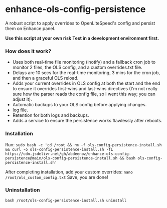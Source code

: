 # enhance-ols-config-persistence
A robust script to apply overrides to OpenLiteSpeed's config and persist them on Enhance panel.

**Use this script at your own risk**
**Test in a development environment first.**

### How does it work?
- Uses both real-time file monitoring (inotify) and a fallback cron job to monitor 2 files, the OLS config, and a custom overrides.txt file.
- Delays are 10 secs for the real-time monitoring, 3 mins for the cron job, and then a graceful OLS reload.
- Adds your current overrides in OLS config at both the start and the end to ensure it overrides first-wins and last-wins directives (I'm not really sure how the parser reads the config file, so I went this way; you can adjust it).
- Automatic backups to your OLS config before applying changes.
- log file.
- Retention for both logs and backups.
- Adds a service to ensure the persistence works flawlessly after reboots.

### Installation
Run:
`sudo bash -c 'cd /root && rm -f ols-config-persistence-install.sh && curl -o ols-config-persistence-install.sh -fL https://cdn.jsdelivr.net/gh/abdeenoz/enhance-ols-config-persistence@main/ols-config-persistence-install.sh && bash ols-config-persistence-install.sh'`

After completing installation, add your custom overrides:
`nano /root/ols_custom_config.txt`
Save, you are done!

### Uninstallation
`bash /root/ols-config-persistence-install.sh uninstall`
